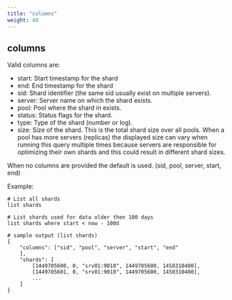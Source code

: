 ```yaml
---
title: "columns"
weight: 48
---
```


columns
-------

Valid columns are:

- start: Start timestamp for the shard
- end: End timestamp for the shard
- sid: Shard identifier (the same sid usually exist on multiple servers).
- server: Server name on which the shard exists.
- pool: Pool where the shard in exists.
- status: Status flags for the shard.
- type: Type of the shard (number or log).
- size: Size of the shard. This is the total shard size over all pools. When a
    pool has more servers (replicas) the displayed size can vary when running
    this query multiple times because servers are responsible for optimizing
    their own shards and this could result in different shard sizes.

When no columns are provided the default is used. (sid, pool, server, start, end)

Example:

    # List all shards
    list shards

    # List shards used for data older then 100 days
    list shards where start < now - 100d

    # sample output (list shards)
    {
        "columns": ["sid", "pool", "server", "start", "end"
        ],
        "shards": [
            [1449705600, 0, "srv01:9010", 1449705600, 1450310400],
            [1449705601, 0, "srv01:9010", 1449705600, 1450310400],
            ...
        ]
    }